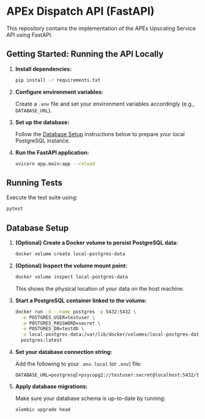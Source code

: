 # APEx Dispatch API (FastAPI)

This repository contains the implementation of the APEx Upscaling Service API using FastAPI.

## Getting Started: Running the API Locally

1. **Install dependencies:**

   ```bash
   pip install -r requirements.txt
   ```

2. **Configure environment variables:**

   Create a `.env` file and set your environment variables accordingly (e.g., `DATABASE_URL`).

3. **Set up the database:**

   Follow the [Database Setup](#database-setup) instructions below to prepare your local PostgreSQL instance.

4. **Run the FastAPI application:**

   ```bash
   uvicorn app.main:app --reload
   ```

## Running Tests

Execute the test suite using:

```bash
pytest
```

## Database Setup

1. **(Optional) Create a Docker volume to persist PostgreSQL data:**

   ```bash
   docker volume create local-postgres-data
   ```

2. **(Optional) Inspect the volume mount point:**

   ```bash
   docker volume inspect local-postgres-data
   ```

   This shows the physical location of your data on the host machine.

3. **Start a PostgreSQL container linked to the volume:**

   ```bash
   docker run -d --name postgres -p 5432:5432 \
     -e POSTGRES_USER=testuser \
     -e POSTGRES_PASSWORD=secret \
     -e POSTGRES_DB=testdb \
     -v local-postgres-data:/var/lib/docker/volumes/local-postgres-data \
     postgres:latest
   ```

4. **Set your database connection string:**

   Add the following to your `.env.local` (or `.env`) file:

   ```env
   DATABASE_URL=postgresql+psycopg2://testuser:secret@localhost:5432/testdb
   ```

5. **Apply database migrations:**

   Make sure your database schema is up-to-date by running:

   ```bash
   alembic upgrade head
   ```